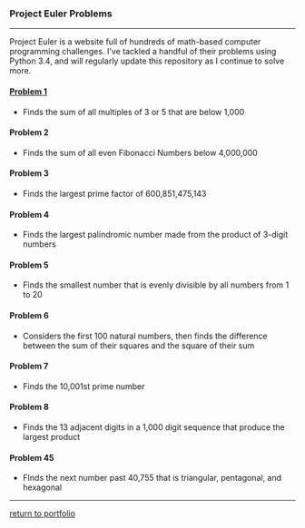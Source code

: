 ### Project Euler Problems
***
Project Euler is a website full of hundreds of math-based computer programming challenges. I've tackled a handful of their problems using Python 3.4, and will regularly update this repository as I continue to solve more.

#### [Problem 1](https://github.com/joshlaplante/portfolio-for-JoshLaPlante/blob/master/Python/Project%20Euler%20Problems/1%20multiples%20of%203%20or%205.py)
* Finds the sum of all multiples of 3 or 5 that are below 1,000

#### Problem 2
* Finds the sum of all even Fibonacci Numbers below 4,000,000

#### Problem 3
* Finds the largest prime factor of 600,851,475,143

#### Problem 4
* Finds the largest palindromic number made from the product of 3-digit numbers

#### Problem 5
* Finds the smallest number that is evenly divisible by all numbers from 1 to 20

#### Problem 6
* Considers the first 100 natural numbers, then finds the difference between the sum of their squares and the square of their sum

#### Problem 7
* Finds the 10,001st prime number

#### Problem 8
* Finds the 13 adjacent digits in a 1,000 digit sequence that produce the largest product

#### Problem 45
* FInds the next number past 40,755 that is triangular, pentagonal, and hexagonal

***
[return to portfolio](https://github.com/joshlaplante/portfolio-for-JoshLaPlante)
